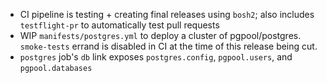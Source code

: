 * CI pipeline is testing + creating final releases using `bosh2`; also includes `testflight-pr` to automatically test pull requests
* WIP `manifests/postgres.yml` to deploy a cluster of pgpool/postgres. `smoke-tests` errand is disabled in CI at the time of this release being cut.
* `postgres` job's `db` link exposes `postgres.config`, `pgpool.users`, and `pgpool.databases`
